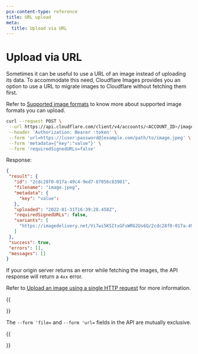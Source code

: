 ```yaml
---
pcx-content-type: reference
title: URL upload
meta:
  title: Upload via URL
---
```


# Upload via URL

Sometimes it can be useful to use a URL of an image instead of uploading its data. To accommodate this need, Cloudflare Images provides you an option to use a URL to migrate images to Cloudflare without fetching them first.

Refer to [Supported image formats](/images/cloudflare-images/upload-images/supported-formats) to know more about supported image formats you can upload.

```bash
curl --request POST \
 --url https://api.cloudflare.com/client/v4/accounts/<ACCOUNT_ID>/images/v1 \
 --header 'Authorization: Bearer :token' \
 --form 'url=https://[user:password@]example.com/path/to/image.jpeg' \
 --form 'metadata={"key":"value"}' \
 --form 'requiredSignedURLs=false' 
```

Response:

```json
{
 "result": {
   "id": "2cdc28f0-017a-49c4-9ed7-87056c83901",
   "filename": "image.jpeg",
   "metadata": {
     "key": "value":
   },
   "uploaded": "2022-01-31T16:39:28.458Z",
   "requiredSignedURLs": false,
   "variants": [
     "https://imagedelivery.net/Vi7wi5KSItxGFsWRG2Us6Q/2cdc28f0-017a-49c4-9ed7-87056c83901/public","https://imagedelivery.net/Vi7wi5KSItxGFsWRG2Us6Q/2cdc28f0-017a-49c4-9ed7-87056c83901/thumbnail" 
   ]
 },
 "success": true,
 "errors": [],
 "messages": []
}
```

If your origin server returns an error while fetching the images, the API response will return a `4xx` error.

Refer to [Upload an image using a single HTTP request](https://api.cloudflare.com/#cloudflare-images-upload-an-image-using-a-single-http-request) for more information.

{{<Aside type="note">}}

The `--form 'file=` and `--form 'url=` fields in the API are mutually exclusive.

{{</Aside>}}
